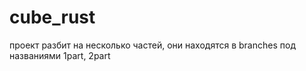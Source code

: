 # cube_rust

проект разбит на несколько частей, они находятся в branches под названиями 1part, 2part
